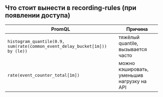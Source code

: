## Что стоит вынести в recording‑rules (при появлении доступа)

| PromQL | Причина |
|--------|---------|
| `histogram_quantile(0.9, sum(rate(common_event_delay_bucket[1m])) by (le))` | тяжёлый quantile, вызывается часто |
| `rate(event_counter_total[1m])` | можно кэшировать, уменьшив нагрузку на API |